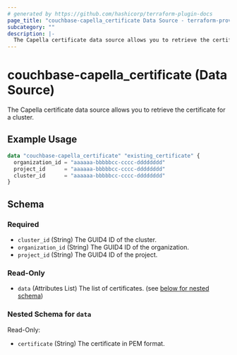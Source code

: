 ```yaml
---
# generated by https://github.com/hashicorp/terraform-plugin-docs
page_title: "couchbase-capella_certificate Data Source - terraform-provider-couchbase-capella"
subcategory: ""
description: |-
  The Capella certificate data source allows you to retrieve the certificate for a cluster.
---
```


# couchbase-capella_certificate (Data Source)

The Capella certificate data source allows you to retrieve the certificate for a cluster.

## Example Usage

```terraform
data "couchbase-capella_certificate" "existing_certificate" {
  organization_id = "aaaaaa-bbbbbcc-cccc-dddddddd"
  project_id      = "aaaaaa-bbbbbcc-cccc-dddddddd"
  cluster_id      = "aaaaaa-bbbbbcc-cccc-dddddddd"
}
```

<!-- schema generated by tfplugindocs -->
## Schema

### Required

- `cluster_id` (String) The GUID4 ID of the cluster.
- `organization_id` (String) The GUID4 ID of the organization.
- `project_id` (String) The GUID4 ID of the project.

### Read-Only

- `data` (Attributes List) The list of certificates. (see [below for nested schema](#nestedatt--data))

<a id="nestedatt--data"></a>
### Nested Schema for `data`

Read-Only:

- `certificate` (String) The certificate in PEM format.

